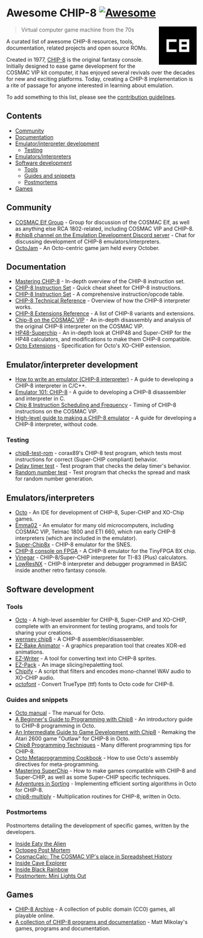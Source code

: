 # Awesome CHIP-8 [![Awesome](https://awesome.re/badge-flat.svg)](https://awesome.re)

[<img src="c8.png" align="right" width="100">](https://chip-8.github.io)

> Virtual computer game machine from the 70s 

A curated list of awesome CHIP-8 resources, tools, documentation, related projects and open source ROMs.

Created in 1977, [CHIP-8](https://en.wikipedia.org/wiki/CHIP-8) is the original fantasy console. Initially designed to ease game development for the COSMAC VIP kit computer, it has enjoyed several revivals over the decades for new and exciting platforms. Today, creating a CHIP-8 implementation is a rite of passage for anyone interested in learning about emulation.

To add something to this list, please see the [contribution guidelines](CONTRIBUTING.md).

## Contents

* [Community](#community)
* [Documentation](#documentation)
* [Emulator/interpreter development](#emulatorinterpreter-development)
  * [Testing](#testing)
* [Emulators/interpreters](#emulatorsinterpreters)
* [Software development](#software-development)
  * [Tools](#tools)
  * [Guides and snippets](#guides-and-snippets)
  * [Postmortems](#postmortems)
* [Games](#games)

## Community

* [COSMAC Elf Group](https://groups.io/g/cosmacelf) - Group for discussion of the COSMAC Elf, as well as anything else RCA 1802-related, including COSMAC VIP and CHIP-8.
* [#chip8 channel on the Emulation Development Discord server](https://discordapp.com/invite/Gf7cP3w) - Chat for discussing development of CHIP-8 emulators/interpreters.
* [OctoJam](http://octojam.com/) - An Octo-centric game jam held every October.

## Documentation

* [Mastering CHIP-8](https://github.com/mattmikolay/chip-8/wiki/Mastering-CHIP%E2%80%908) - In-depth overview of the CHIP-8 instruction set.
* [CHIP-8 Instruction Set](http://johnearnest.github.io/Octo/docs/chip8ref.pdf) - Quick cheat sheet for CHIP-8 instructions.
* [CHIP-8 Instruction Set](https://github.com/mattmikolay/chip-8/wiki/CHIP%E2%80%908-Instruction-Set) - A comprehensive instruction/opcode table.
* [CHIP-8 Technical Reference](https://github.com/mattmikolay/chip-8/wiki/CHIP%E2%80%908-Technical-Reference) - Overview of how the CHIP-8 interpreter works.
* [CHIP-8 Extensions Reference](https://github.com/mattmikolay/chip-8/wiki/CHIP%E2%80%908-Extensions-Reference) - A list of CHIP-8 variants and extensions.
* [Chip-8 on the COSMAC VIP](https://laurencescotford.com/chip-8-on-the-cosmac-vip-index/) - An in-depth disassembly and analysis of the original CHIP-8 interpreter on the COSMAC VIP.
* [HP48-Superchip](https://github.com/Chromatophore/HP48-Superchip) - An in-depth look at CHIP48 and Super-CHIP for the HP48 calculators, and modifications to make them CHIP-8 compatible.
* [Octo Extensions](http://johnearnest.github.io/Octo/docs/XO-ChipSpecification.html) - Specification for Octo's XO-CHIP extension.

## Emulator/interpreter development

* [How to write an emulator (CHIP-8 interpreter)](http://www.multigesture.net/articles/how-to-write-an-emulator-chip-8-interpreter/) - A guide to developing a CHIP-8 interpreter in C/C++.
* [Emulator 101: CHIP-8](http://www.emulator101.com/introduction-to-chip-8.html) - A guide to developing a CHIP-8 disassembler and interpreter in C.
* [Chip 8 Instruction Scheduling and Frequency](https://jackson-s.me/2019/07/13/Chip-8-Instruction-Scheduling-and-Frequency.html) - Timing of CHIP-8 instructions on the COSMAC VIP.
* [High-level guide to making a CHIP-8 emulator](https://tobiasvl.github.io/blog/write-a-chip-8-emulator/) - A guide for developing a CHIP-8 interpreter, without code.

### Testing

* [chip8-test-rom](https://github.com/corax89/chip8-test-rom) - corax89's CHIP-8 test program, which tests most instructions for correct (Super-CHIP compliant) behavior.
* [Delay timer test](https://github.com/mattmikolay/chip-8/tree/master/delaytimer) - Test program that checks the delay timer's behavior.
* [Random number test](https://github.com/mattmikolay/chip-8/tree/master/randomnumber) - Test program that checks the spread and mask for random number generation.

## Emulators/interpreters

* [Octo](http://johnearnest.github.io/Octo/) - An IDE for development of CHIP-8, Super-CHIP and XO-Chip games.
* [Emma02](https://www.emma02.hobby-site.com/) - An emulator for many old microcomputers, including COSMAC VIP, Telmac 1800 and ETI 660, which ran early CHIP-8 interpreters (which are included in the emulator).
* [Super-Chip8x](https://github.com/Ersanio/Super-Chip8x) - CHIP-8 emulator for the SNES.
* [CHIP-8 console on FPGA](https://github.com/pwmarcz/fpga-chip8) - A CHIP-8 emulator for the TinyFPGA BX chip.
* [Vinegar](http://benryves.com/bin/vinegar/) - CHIP-8/Super-CHIP interpreter for TI-83 (Plus) calculators.
* [LowResNX](https://lowresnx.inutilis.com/topic.php?id=1648) - CHIP-8 interpreter and debugger programmed in BASIC inside another retro fantasy console.

## Software development

### Tools

* [Octo](http://github.com/johnearnest/Octo/) - A high-level assembler for CHIP-8, Super-CHIP and XO-CHIP, complete with an environment for testing programs, and tools for sharing your creations.
* [wernsey chip8](https://github.com/wernsey/chip8) - A CHIP-8 assembler/disassembler.
* [EZ-Bake Animator](http://beyondloom.com/tools/ezbake.html) - A graphics preparation tool that creates XOR-ed animations.
* [EZ-Writer](http://beyondloom.com/tools/ezwriter.html) - A tool for converting text into CHIP-8 sprites.
* [EZ-Pack](http://beyondloom.com/tools/ezpack.html) - An image slicing/repaletting tool.
* [Chipify](http://johnearnest.github.io/Octo/tools/Chipify/) - A script that filters and encodes mono-channel WAV audio to XO-CHIP audio.
* [octofont](https://github.com/jdeeny/octofont/) - Convert TrueType (ttf) fonts to Octo code for CHIP-8.

### Guides and snippets

* [Octo manual](https://johnearnest.github.io/Octo/docs/Manual.html) - The manual for Octo.
* [A Beginner's Guide to Programming with Chip8](http://johnearnest.github.io/Octo/docs/BeginnersGuide.html) - An introductory guide to CHIP-8 programming in Octo.
* [An Intermediate Guide to Game Development with Chip8](http://johnearnest.github.io/Octo/docs/IntermediateGuide.html) - Remaking the Atari 2600 game "Outlaw" for CHIP-8 in Octo.
* [Chip8 Programming Techniques](http://johnearnest.github.io/Octo/docs/Chip8%20Programming.html) - Many different programming tips for CHIP-8.
* [Octo Metaprogramming Cookbook](http://johnearnest.github.io/Octo/docs/MetaProgramming.html) - How to use Octo's assembly directives for meta-programming.
* [Mastering SuperChip](http://johnearnest.github.io/Octo/docs/SuperChip.html) - How to make games compatible with CHIP-8 and Super-CHIP, as well as some Super-CHIP specific techniques.
* [Adventures in Sorting](https://johnearnest.github.io/Octo/docs/Sorting.html) - Implementing efficient sorting algorithms in Octo for CHIP-8.
* [chip8-multiply](https://github.com/jdeeny/chip8-multiply) - Multiplication routines for CHIP-8, written in Octo.

### Postmortems

Postmortems detailing the development of specific games, written by the developers.

* [Inside Eaty the Alien](http://johnearnest.github.io/Octo/docs/EatyTheAlien.html)
* [Octopeg Post Mortem](http://www.awfuljams.com/octojam-ii/games/octopeg)
* [CosmacCalc: The COSMAC VIP's place in Spreadsheet History](https://abitoutofplace.wordpress.com/2015/05/02/cosmaccalc-the-cosmac-vip-s-place-in-spreadsheet-history/)
* [Inside Cave Explorer](http://johnearnest.github.io/Octo/docs/CaveExplorer.html)
* [Inside Black Rainbow](http://johnearnest.github.io/Octo/docs/BlackRainbow.html)
* [Postmortem: Mini Lights Out](https://tobiasvl.itch.io/mini-lights-out/devlog/102679/postmortem-mini-lights-out)

## Games

* [CHIP-8 Archive](https://johnearnest.github.io/chip8Archive/) - A collection of public domain (CC0) games, all playable online.
* [A collection of CHIP-8 programs and documentation](https://github.com/mattmikolay/chip-8) - Matt Mikolay's games, programs and documentation.
